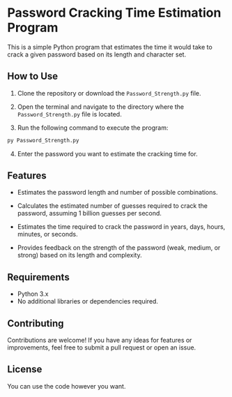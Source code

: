 # Password Cracking Time Estimation Program
This is a simple Python program that estimates the time it would take to crack a given password based on its length and character set.

## How to Use
1. Clone the repository or download the `Password_Strength.py` file.

2. Open the terminal and navigate to the directory where the `Password_Strength.py` file is located.

3. Run the following command to execute the program:

```python
py Password_Strength.py
```
4. Enter the password you want to estimate the cracking time for.

## Features
- Estimates the password length and number of possible combinations.

- Calculates the estimated number of guesses required to crack the password, assuming 1 billion guesses per second.

- Estimates the time required to crack the password in years, days, hours, minutes, or seconds.

- Provides feedback on the strength of the password (weak, medium, or strong) based on its length and complexity.

## Requirements

- Python 3.x
- No additional libraries or dependencies required.

## Contributing
Contributions are welcome! If you have any ideas for features or improvements, feel free to submit a pull request or open an issue.

## License
You can use the code however you want.
